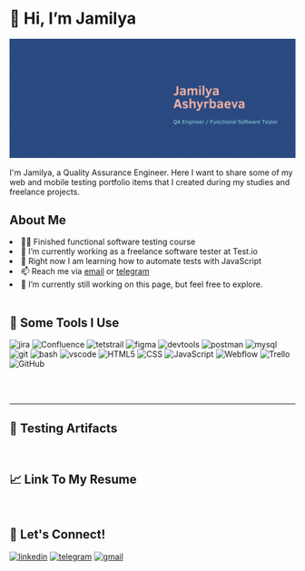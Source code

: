<h1>👋 Hi, I’m Jamilya</h1>

[![Header](https://github.com/JamilyaAsh/JamilyaAsh/blob/main/assets/JA.gif)](http://linkedin.com/in/jamilyaa/)

I'm Jamilya, a Quality Assurance Engineer. 
Here I want to share some of my web and mobile testing portfolio items that I created during my studies and freelance projects.
<br/>

<h2>About Me</h2>
<li> 👩‍💻 Finished functional software testing course </li>
<li> 🐞 I’m currently working as a freelance software tester at Test.io </li>
<li> 🧐 Right now I am learning how to automate tests with JavaScript </li>
<li> 📫 Reach me via <a href="mailto:jamaashyrbaeva@gmail.com">email</a> or <a href="https://t.me/jamilya_aa">telegram</a> </li>
<li> 🔭 I’m currently still working on this page, but feel free to explore. </li>
<br/>

<h2>🧰 Some Tools I Use</h2>
<p align="left">
<img src="https://cdn.jsdelivr.net/gh/devicons/devicon/icons/jira/jira-original.svg" title="jira" alt="jira" width="40" height="40"/>
<img src="https://cdn.jsdelivr.net/gh/devicons/devicon/icons/confluence/confluence-original.svg" title="Confluence" alt="Confluence" width="40" height="40"/>
<img src="https://content.testrail.com/hs-fs/hubfs/Group%2039.png" title="testrail" alt="tetstrail" width="40" height="40"/>
<img src="https://cdn.jsdelivr.net/gh/devicons/devicon/icons/figma/figma-original.svg" title="figma" alt="figma" width="40" height="40"/>
<img src="https://d33wubrfki0l68.cloudfront.net/38b5c953a4667366685d55db55d057c86db1fc54/a0fdc/static/acae6b24d940347661ca901ea07f47c1/chrome-dev-logo-icon.png" title="devtools" alt="devtools" width="40" height="40"/>
<img src="https://www.svgrepo.com/show/354202/postman-icon.svg" title="postman" alt="postman" width="40" height="40"/>
<img src="https://cdn.jsdelivr.net/gh/devicons/devicon/icons/mysql/mysql-original.svg" title="mysql" alt="mysql" width="40" height="40"/>
<img src="https://cdn.jsdelivr.net/gh/devicons/devicon/icons/git/git-original.svg" title="git" alt="git" width="40" height="40"/>
<img src="https://upload.wikimedia.org/wikipedia/commons/thumb/4/4b/Bash_Logo_Colored.svg/1024px-Bash_Logo_Colored.svg.png?20180723054350" title="bash" alt="bash" width="40" height="40"/>
<img src="https://cdn.jsdelivr.net/gh/devicons/devicon/icons/vscode/vscode-original.svg" title="vscode" alt="vscode" width="40" height="40"/>
<img src="https://cdn-icons-png.flaticon.com/512/919/919827.png" title="HTML5" alt="HTML5" width="40" height="40"/>
<img src="https://cdn.jsdelivr.net/gh/devicons/devicon/icons/css3/css3-plain.svg" title="CSS" alt="CSS" width="40" height="40"/>
<img src="https://cdn.jsdelivr.net/gh/devicons/devicon/icons/javascript/javascript-plain.svg" title="JavaScript" alt="JavaScript" width="40" height="40"/>
<img src="https://cdn.jsdelivr.net/gh/devicons/devicon/icons/webflow/webflow-original.svg" title="Webflow" alt="Webflow" width="40" height="40"/>
<img src="https://cdn.jsdelivr.net/gh/devicons/devicon/icons/trello/trello-original.svg" title="Trello" alt="Trello" width="40" height="40"/>
<img src="https://cdn.jsdelivr.net/gh/devicons/devicon/icons/github/github-original.svg" title="GitHub" alt="GitHub" width="40" height="40"/> 
</p>
<br />
<br />

---
<h2>📝 Testing Artifacts</h2>

<br/>

## 📈 Link To My Resume

<br/>

## 🔗 Let's Connect!

<a href= "https://www.linkedin.com/in/jamilyaa/"><img src="https://img.icons8.com/?size=512&id=13930&format=png" width="40" height="40" alt="linkedin"/></a>
<a href= "https://t.me/jamilya_aa"><img src="https://img.icons8.com/?size=512&id=63306&format=png" width="40" height="40" alt="telegram"/></a>
<a href= "mailto:jamaashyrbaeva@gmail.com"><img src="https://img.icons8.com/?size=512&id=P7UIlhbpWzZm&format=png" width="40" height="40" alt="gmail"/></a>
